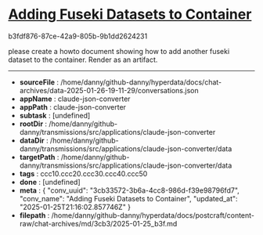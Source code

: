 # [Adding Fuseki Datasets to Container](https://claude.ai/chat/3cb33572-3b6a-4cc8-986d-f39e98796fd7)

b3fdf876-87ce-42a9-805b-9b1dd2624231

please create a howto document showing how to add another fuseki dataset to the container. Render as an artifact.

---

* **sourceFile** : /home/danny/github-danny/hyperdata/docs/chat-archives/data-2025-01-26-19-11-29/conversations.json
* **appName** : claude-json-converter
* **appPath** : claude-json-converter
* **subtask** : [undefined]
* **rootDir** : /home/danny/github-danny/transmissions/src/applications/claude-json-converter
* **dataDir** : /home/danny/github-danny/transmissions/src/applications/claude-json-converter/data
* **targetPath** : /home/danny/github-danny/transmissions/src/applications/claude-json-converter/data
* **tags** : ccc10.ccc20.ccc30.ccc40.ccc50
* **done** : [undefined]
* **meta** : {
  "conv_uuid": "3cb33572-3b6a-4cc8-986d-f39e98796fd7",
  "conv_name": "Adding Fuseki Datasets to Container",
  "updated_at": "2025-01-25T21:16:02.857746Z"
}
* **filepath** : /home/danny/github-danny/hyperdata/docs/postcraft/content-raw/chat-archives/md/3cb3/2025-01-25_b3f.md